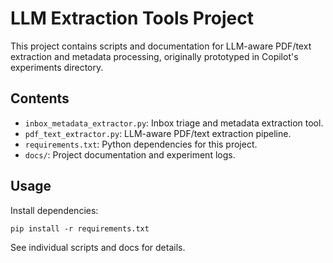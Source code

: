 # LLM Extraction Tools Project

This project contains scripts and documentation for LLM-aware PDF/text extraction and metadata processing, originally prototyped in Copilot's experiments directory.

## Contents
- `inbox_metadata_extractor.py`: Inbox triage and metadata extraction tool.
- `pdf_text_extractor.py`: LLM-aware PDF/text extraction pipeline.
- `requirements.txt`: Python dependencies for this project.
- `docs/`: Project documentation and experiment logs.

## Usage
Install dependencies:

    pip install -r requirements.txt

See individual scripts and docs for details.
